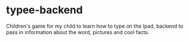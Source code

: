 # typee-backend
Children's game for my child to learn how to type on the Ipad, backend to pass in information about the word, pictures and cool facts.
